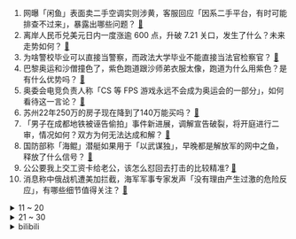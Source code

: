 1. 网曝「闲鱼」表面卖二手空调实则涉黄，客服回应「因系二手平台，有时可能排查不过来」，暴露出哪些问题？ [:link:](https://www.zhihu.com/question/662525682)
2. 离岸人民币兑美元日内一度涨逾 600 点，升破 7.21 关口，发生了什么？未来走势如何？ [:link:](https://www.zhihu.com/question/662553959)
3. 为啥警校毕业可以直接当警察，而政法大学毕业不能直接当法官检察官？ [:link:](https://www.zhihu.com/question/662417176)
4. 巴黎奥运和沙僧撞色了，紫色跑道跟沙师弟衣服太像，跑道为什么用紫色？是有什么优势吗？ [:link:](https://www.zhihu.com/question/662525490)
5. 奥委会电竞负责人称「CS 等 FPS 游戏永远不会成为奥运会的一部分」，如何看待这一言论？ [:link:](https://www.zhihu.com/question/662469053)
6. 苏州22年250万的房子现在降到了140万能买吗？ [:link:](https://www.zhihu.com/question/662400463)
7. 「男子在成都地铁被诬告偷拍」事件新进展，调解宣告破裂，将开庭进行二审，情况如何？双方为何无法达成和解？ [:link:](https://www.zhihu.com/question/662550610)
8. 国防部称「海鲲」潜艇如果用于「以武谋独」，早晚都是解放军的网中之鱼，释放了什么信号？ [:link:](https://www.zhihu.com/question/662554816)
9. 公公要我上交工资卡给老公，该怎么怼回去打击的比较精准? [:link:](https://www.zhihu.com/question/662216860)
10. 消息称中俄战机遭美加拦截，海军军事专家发声「没有理由产生过激的危险反应」，有哪些细节值得关注？ [:link:](https://www.zhihu.com/question/662566971)
<details>
<summary>11 ~ 20</summary>

11. 2024年国家自然科学基金面上没有一点消息还能中吗？ [:link:](https://www.zhihu.com/question/662478253)
12. 如何评价安以轩？ [:link:](https://www.zhihu.com/question/61532074)
13. 提到山东你第一个想到的美食是什么？ [:link:](https://www.zhihu.com/question/662000506)
14. 内塔尼亚胡在美国会演讲激起多方抗议，哈里斯等多名民主党国会议员缺席，此次演讲有哪些信息值得关注？ [:link:](https://www.zhihu.com/question/662536036)
15. 西安上百名大学生找暑期工被骗，已责令涉事企业暂停经营 ，劳动维权部门可采取哪些措施来打击和预防？ [:link:](https://www.zhihu.com/question/662446885)
16. 夏日醉美是落日，你认为哪首写落日的古诗词可称得上千古绝唱？ [:link:](https://www.zhihu.com/question/662525692)
17. 男子看不惯 cos 奇装异服打人，公众对男子的行为有何看法和评价？ [:link:](https://www.zhihu.com/question/662465451)
18. 100多米厚的煤层，是怎么形成的？远古地球真有这么多植物吗？ [:link:](https://www.zhihu.com/question/638922973)
19. 如何评价《绝区零》7.24发布的后续版本的优化方向及迭代计划? [:link:](https://www.zhihu.com/question/662480896)
20. 中方倡议核武器国家签署「互不首先使用核武器条约」，并敦促美国立即停止在亚太地区部署陆基中导，如何解读？ [:link:](https://www.zhihu.com/question/662454061)
</details>
<details>
<summary>21 ~ 30</summary>

21. 古代文学作品中，有哪些关于夜宵的记载？ [:link:](https://www.zhihu.com/question/661066888)
22. 珠宝大王周大福内地门店半年减少180家，首季零售值同比降两成，股价大跌，首饰金价高涨，消费者如何选择？ [:link:](https://www.zhihu.com/question/662529741)
23. 吉利副总裁杨学良称「卷」字一日不消，中国汽车就不会真正走遍全球，你支持反内卷吗？汽车行业内卷如何？ [:link:](https://www.zhihu.com/question/661670544)
24. 写作路上，有没有对你帮助特别大的人，你们之间有哪些故事？ [:link:](https://www.zhihu.com/question/484719497)
25. 如何看警察学校爆火，录取分数线已经六百多分了，直逼一流985？ [:link:](https://www.zhihu.com/question/662019683)
26. 如何变成一个心理强大的女孩？ [:link:](https://www.zhihu.com/question/542764581)
27. 如何评价《一人之下》第680（723）话？ [:link:](https://www.zhihu.com/question/662536011)
28. 在古代，国与国之间是如何确定边界的？ [:link:](https://www.zhihu.com/question/367925235)
29. 古代世家女子的一生，有多累？ [:link:](https://www.zhihu.com/question/648423337)
30. 国内喜剧人并不少，为什么东方卫视不再举办欢乐喜剧人这个比赛了？ [:link:](https://www.zhihu.com/question/643028509)
</details><details>
<summary>bilibili</summary>

</details>